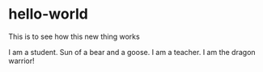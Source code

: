 # hello-world
This is to see how this new thing works


I am a student.
Sun of a bear and a goose. 
I am a teacher. 
I am the dragon warrior!
